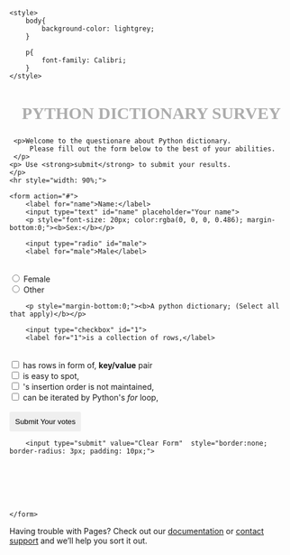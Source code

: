 <html lang="en">
<head>
    <meta charset="UTF-8">
    <meta http-equiv="X-UA-Compatible" content="IE=edge">
    <meta name="viewport" content="width=device-width, initial-scale=1.0">
    <title>Forms</title>

    <style>
        body{
            background-color: lightgrey;
        }

        p{
            font-family: Calibri;
        }
    </style>
</head>
<body>
    <h2 style="text-align: center; font-size: 30px; color:rgba(0, 0, 0, 0.315);
     font-family: Calibri;">PYTHON DICTIONARY SURVEY</h2>

     <p>Welcome to the questionare about Python dictionary. 
         Please fill out the form below to the best of your abilities.
     </p>
    <p> Use <strong>submit</strong> to submit your results.
    </p>
    <hr style="width: 90%;">

    <form action="#">
        <label for="name">Name:</label>
        <input type="text" id="name" placeholder="Your name">
        <p style="font-size: 20px; color:rgba(0, 0, 0, 0.486); margin-bottom:0;"><b>Sex:</b></p>

        <input type="radio" id="male">
        <label for="male">Male</label>
 <br>
        <input type="radio" id="male">
        <label for="female">Female</label>
<br>
        <input type="radio"id="other">
        <label for="other">Other</label>

        <p style="margin-bottom:0;"><b>A python dictionary; (Select all that apply)</b></p>

        <input type="checkbox" id="1">
        <label for="1">is a collection of rows,</label>
<br>
        <input type="checkbox" id="2">
        <label for="2">has rows in form of, <b>key/value</b> pair </label>

<br>
        <input type="checkbox" id="3">
        <label for="3"> is easy to spot,</label>

<br>
        <input type="checkbox" id="4">
        <label for="4"> 's insertion order is not maintained,</label>

<br>
        <input type="checkbox" id="5">
        <label for="5"> can be iterated by Python's <em>for</em> loop,</label>

<br>
<br>
        <label for="6"></label></label>
        <input type="submit" value="Submit Your votes" style="border:none; border-radius: 3px; padding: 10px;">

        <input type="submit" value="Clear Form"  style="border:none; border-radius: 3px; padding: 10px;">
        



    

        
    </form>


    
    

</body>
</html>




Having trouble with Pages? Check out our [documentation](https://docs.github.com/categories/github-pages-basics/) or [contact support](https://support.github.com/contact) and we’ll help you sort it out.


